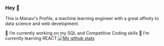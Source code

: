 ### Hey 👋
This is Manavi's Profile, a machine learning engineer with a great affinity to data science and web development.

🔭 I’m currently working on my SQL and Competitive Coding skills
🌱 I’m currently learning REACT
[![My github stats](https://github-readme-stats.vercel.app/api?username=ManaviSh&show_icons=true&theme=dark)](https://github.com/anuraghazra/github-readme-stats)
